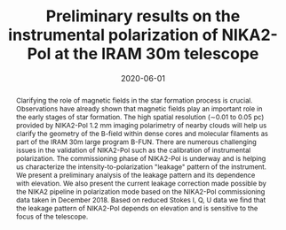 ---
title: "Preliminary results on the instrumental polarization of NIKA2-Pol at the IRAM 30m telescope"
collection: "publications"
category: "co_procs"
permalink: /publications/2020EPJWC22800002A
link: https://ui.adsabs.harvard.edu/abs/2020EPJWC.22800002A/abstract
date: 2020-06-01
venue: "mm Universe @ NIKA2 - Observing the mm Universe with the NIKA2 Camera"
citation: "Macías-Pérez, J. F., Adam, R., Ade, P., et al. (2020), mm Universe @ NIKA2 - Observing the mm Universe with the NIKA2 Camera, 228, 00016."
abstract: "Clarifying the role of magnetic fields in the star formation process is crucial. Observations have already shown that magnetic fields play an important role in the early stages of star formation. The high spatial resolution (∼0.01 to 0.05 pc) provided by NIKA2-Pol 1.2 mm imaging polarimetry of nearby clouds will help us clarify the geometry of the B-field within dense cores and molecular filaments as part of the IRAM 30m large program B-FUN. There are numerous challenging issues in the validation of NIKA2-Pol such as the calibration of instrumental polarization. The commissioning phase of NIKA2-Pol is underway and is helping us characterize the intensity-to-polarization \"leakage\" pattern of the instrument. We present a preliminary analysis of the leakage pattern and its dependence with elevation. We also present the current leakage correction made possible by the NIKA2 pipeline in polarization mode based on the NIKA2-Pol commissioning data taken in December 2018. Based on reduced Stokes I, Q, U data we find that the leakage pattern of NIKA2-Pol depends on elevation and is sensitive to the focus of the telescope."
---